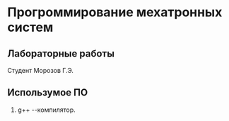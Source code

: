 # Прогроммирование мехатронных систем

## Лабораторные работы

Студент Морозов Г.Э.

## Использумое ПО

1. g++ --компилятор.

